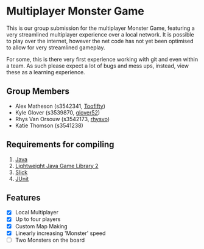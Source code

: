# Multiplayer Monster Game

This is our group submission for the multiplayer Monster Game, featuring a very streamlined multiplayer experience over a local network. It is possible to play over the internet, however the net code has not yet been optimised to allow for very streamlined gameplay.

For some, this is there very first experience working with git and even within a team. As such please expect a lot of bugs and mess ups, instead, view these as a learning experience.


## Group Members
- Alex Matheson		(s3542341, [Toofifty](https://github.com/toofifty))
- Kyle Glover		(s3539870, [glover52](https://github.com/glover52))
- Rhys Van Orsouw	(s3542173, [rhysvo](https://github.com/rhysvo))
- Katie Thomson		(s3541238)


## Requirements for compiling
1. [Java](https://java.com/)
2. [Lightweight Java Game Library 2](http://legacy.lwjgl.org/)
3. [Slick](http://slick.ninjacave.com/)
4. [JUnit](http://junit.org/)


## Features
- [x] Local Multiplayer
- [x] Up to four players
- [x] Custom Map Making
- [x] Linearly increasing 'Monster' speed
- [ ] Two Monsters on the board
